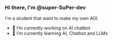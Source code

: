 ### Hi there, I'm @super-SuPer-dev
I'm a student that want to make my own AGI.

- 🔭 I’m currently working on AI chatbot
- 🌱 I’m currently learning AI, Chatbot and LLMs

<!--
**super-SuPer-dev/super-SuPer-dev** is a ✨ _special_ ✨ repository because its `README.md` (this file) appears on your GitHub profile.
-->
